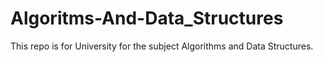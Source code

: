 # Algoritms-And-Data_Structures
 This repo is for University for the subject Algorithms and Data Structures.

